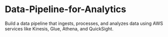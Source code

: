 # Data-Pipeline-for-Analytics
Build a data pipeline that ingests, processes, and analyzes data using AWS services like Kinesis, Glue, Athena, and QuickSight.

